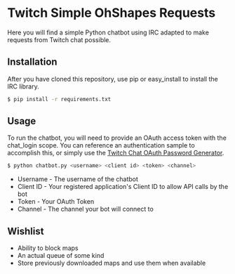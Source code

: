 # Twitch Simple OhShapes Requests
Here you will find a simple Python chatbot using IRC adapted to make requests from Twitch chat possible.

## Installation
After you have cloned this repository, use pip or easy_install to install the IRC library.

```sh
$ pip install -r requirements.txt
```

## Usage
To run the chatbot, you will need to provide an OAuth access token with the chat_login scope.  You can reference an authentication sample to accomplish this, or simply use the [Twitch Chat OAuth Password Generator](http://twitchapps.com/tmi/).

```sh
$ python chatbot.py <username> <client id> <token> <channel>
```
* Username - The username of the chatbot
* Client ID - Your registered application's Client ID to allow API calls by the bot
* Token - Your OAuth Token
* Channel - The channel your bot will connect to

## Wishlist
* Ability to block maps
* An actual queue of some kind
* Store previously downloaded maps and use them when available
